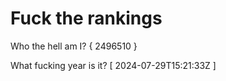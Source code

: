 # Fuck the rankings

Who the hell am I?
{ 2496510 }

What fucking year is it?
[ 2024-07-29T15:21:33Z ]
